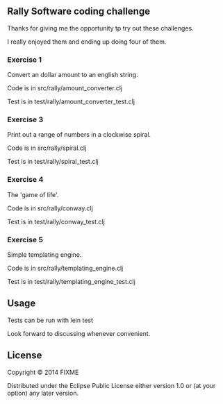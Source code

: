 ## Rally Software coding challenge

Thanks for giving me the opportunity tp try out these challenges.

I really enjoyed them and ending up doing four of them.

### Exercise 1
Convert an dollar amount to an english string.

Code is in src/rally/amount_converter.clj

Test is in test/rally/amount_converter_test.clj

### Exercise 3
Print out a range of numbers in a clockwise spiral.

Code is in src/rally/spiral.clj

Test is in test/rally/spiral_test.clj

### Exercise 4
The 'game of life'.

Code is in src/rally/conway.clj

Test is in test/rally/conway_test.clj

### Exercise 5
Simple templating engine.

Code is in src/rally/templating_engine.clj

Test is in test/rally/templating_engine_test.clj

## Usage

Tests can be run with lein test

Look forward to discussing whenever convenient.

## License

Copyright © 2014 FIXME

Distributed under the Eclipse Public License either version 1.0 or (at
your option) any later version.
